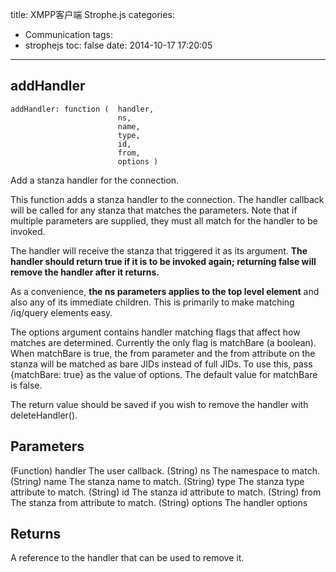 title: XMPP客户端 Strophe.js
categories:
  - Communication
tags:
  - strophejs
toc: false
date: 2014-10-17 17:20:05
---

## addHandler

```
addHandler: function (	handler,
                        ns,
                        name,
                        type,
                        id,
                        from,
                        options	)
```
Add a stanza handler for the connection.

This function adds a stanza handler to the connection.  The handler callback will be called for any stanza that matches the parameters.  Note that if multiple parameters are supplied, they must all match for the handler to be invoked.

The handler will receive the stanza that triggered it as its argument.
**The handler should return true if it is to be invoked again; returning false will remove the handler after it returns.**

As a convenience, **the ns parameters applies to the top level element** and also any of its immediate children.  This is primarily to make matching /iq/query elements easy.

The options argument contains handler matching flags that affect how matches are determined.  Currently the only flag is matchBare (a boolean).  When matchBare is true, the from parameter and the from attribute on the stanza will be matched as bare JIDs instead of full JIDs.  To use this, pass {matchBare: true} as the value of options.  The default value for matchBare is false.

The return value should be saved if you wish to remove the handler with deleteHandler().

## Parameters

(Function) handler	The user callback.
(String) ns	The namespace to match.
(String) name	The stanza name to match.
(String) type	The stanza type attribute to match.
(String) id	The stanza id attribute to match.
(String) from	The stanza from attribute to match.
(String) options	The handler options

## Returns

A reference to the handler that can be used to remove it.